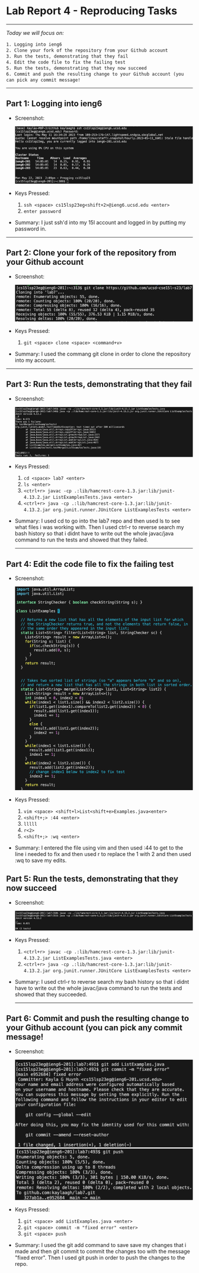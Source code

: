 # Lab Report 4 - Reproducing Tasks 
---
*Today we will focus on:*
```
1. Logging into ieng6
2. Clone your fork of the repository from your Github account
3. Run the tests, demonstrating that they fail
4. Edit the code file to fix the failing test
5. Run the tests, demonstrating that they now succeed
6. Commit and push the resulting change to your Github account (you can pick any commit message!
``` 
---

## **Part 1: Logging into ieng6**

- Screenshot:


  ![Image](ieng6.png)


- Keys Pressed: 
  1. `ssh <space> cs15lsp23eg<shift+2>@ieng6.ucsd.edu <enter>`
  2. `enter password`


- Summary: I just ssh'd into my 15l account and logged in by putting my password in. 


---

## **Part 2: Clone your fork of the repository from your Github account**

- Screenshot:
  
  ![Image](clone.png)

- Keys Pressed: 
  
  1. `git <space> clone <space> <command+v>`

- Summary: I used the commang git clone in order to clone the repository into my account. 
  
---

## **Part 3: Run the tests, demonstrating that they fail**

- Screenshot:
  
  ![Image](failures.png)

- Keys Pressed: 
  
  1. `cd <space> lab7 <enter>`
  2. `ls <enter>`
  3. `<ctrl+r> javac -cp .:lib/hamcrest-core-1.3.jar:lib/junit-4.13.2.jar ListExamplesTests.java <enter>`
  4. `<ctrl+r> java -cp .:lib/hamcrest-core-1.3.jar:lib/junit-4.13.2.jar org.junit.runner.JUnitCore ListExamplesTests <enter>`
  

- Summary: I used cd to go into the lab7 repo and then used ls to see what files i was working with. Then I used ctrl-r to reverse search my bash history so that i didnt have to write out the whole javac/java command to run the tests and showed that they failed. 
  
  ---

## **Part 4: Edit the code file to fix the failing test**
  
- Screenshot:
  
  ![Image](fixedcode.png)

- Keys Pressed: 
  
  1. `vim <space> <shift+l>List<shift+e>Examples.java<enter>`
  2. `<shift+;> :44 <enter>`
  3. `lllll`
  4. `r<2>`
  5. `<shift+;> :wq <enter>`
  

- Summary: I entered the file using vim and then used :44 to get to the line i needed to fix and then used r to replace the 1 with 2 and then used :wq to save my edits. 
  
## **Part 5: Run the tests, demonstrating that they now succeed**

- Screenshot:
  
  ![Image](success.png)

- Keys Pressed: 
 
  1. `<ctrl+r> javac -cp .:lib/hamcrest-core-1.3.jar:lib/junit-4.13.2.jar ListExamplesTests.java <enter>`
  2. `<ctrl+r> java -cp .:lib/hamcrest-core-1.3.jar:lib/junit-4.13.2.jar org.junit.runner.JUnitCore ListExamplesTests <enter>`
  

- Summary: I used ctrl-r to reverse search my bash history so that i didnt have to write out the whole javac/java command to run the tests and showed that they succeeded.
  
  ---
  
## **Part 6: Commit and push the resulting change to your Github account (you can pick any commit message!**

- Screenshot:
  
  ![Image](commit.png)
  ![Image](finalpush.png)

- Keys Pressed: 
 
  1. `git <space> add ListExamples.java <enter>`
  2. `git <space> commit -m "fixed error" <enter>`
  3. `git <space> push`
  

- Summary: I used the git add command to save save my changes that i made and then git commit to commit the changes too with the message "fixed error". Then I used git push in order to push the changes to the repo.
